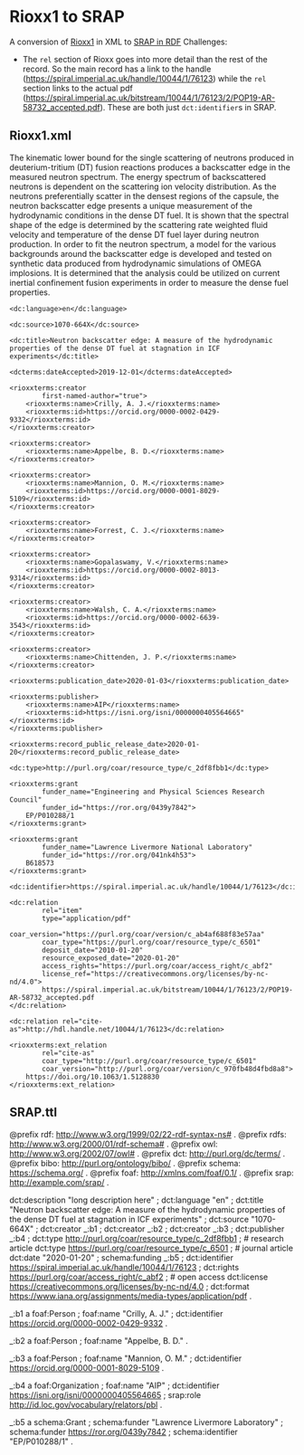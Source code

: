 # Rioxx1 to SRAP

A conversion of  [Rioxx1](rioxx1.xml) in XML to [SRAP in RDF](example1.ttl)
Challenges:
* The `rel` section of Rioxx goes into more detail than the rest of the record. So the main record has a link to the handle (https://spiral.imperial.ac.uk/handle/10044/1/76123) while the `rel` section links to the actual pdf (https://spiral.imperial.ac.uk/bitstream/10044/1/76123/2/POP19-AR-58732_accepted.pdf). These are both just `dct:identifier`s in SRAP. 

## Rioxx1.xml

<?xml version='1.0' encoding='UTF-8'?>
<rioxx xsi:schemaLocation="http://www.rioxx.net/schema/v3.0/rioxx/" xmlns:dc="http://purl.org/dc/elements/1.1/" xmlns:dcterms="http://purl.org/dc/terms/" xmlns:rioxxterms="http://docs.rioxx.net/schema/v3.0/rioxxterms/" xmlns:xsi="http://www.w3.org/2001/XMLSchema-instance">
    <dc:description>The kinematic lower bound for the single scattering of neutrons produced in deuterium-tritium (DT) fusion reactions produces a backscatter edge in the measured neutron spectrum. The energy spectrum of backscattered neutrons is dependent on the scattering ion velocity distribution. As the neutrons preferentially scatter in the densest regions of the capsule, the neutron backscatter edge presents a unique measurement of the hydrodynamic conditions in the dense DT fuel. It is shown that the spectral shape of the edge is determined by the scattering rate weighted fluid velocity and temperature of the dense DT fuel layer during neutron production. In order to fit the neutron spectrum, a model for the various backgrounds around the backscatter edge is developed and tested on synthetic data produced from hydrodynamic simulations of OMEGA implosions. It is determined that the analysis could be utilized on current inertial confinement fusion experiments in order to measure the dense fuel properties.</dc:description>
    
    <dc:language>en</dc:language>
    
    <dc:source>1070-664X</dc:source>
    
    <dc:title>Neutron backscatter edge: A measure of the hydrodynamic properties of the dense DT fuel at stagnation in ICF experiments</dc:title>
    
    <dcterms:dateAccepted>2019-12-01</dcterms:dateAccepted>

    <rioxxterms:creator
            first-named-author="true">
        <rioxxterms:name>Crilly, A. J.</rioxxterms:name>
        <rioxxterms:id>https://orcid.org/0000-0002-0429-9332</rioxxterms:id>
    </rioxxterms:creator>

    <rioxxterms:creator>
        <rioxxterms:name>Appelbe, B. D.</rioxxterms:name>
    </rioxxterms:creator>

    <rioxxterms:creator>
        <rioxxterms:name>Mannion, O. M.</rioxxterms:name>
        <rioxxterms:id>https://orcid.org/0000-0001-8029-5109</rioxxterms:id>
    </rioxxterms:creator>

    <rioxxterms:creator>
        <rioxxterms:name>Forrest, C. J.</rioxxterms:name>
    </rioxxterms:creator>

    <rioxxterms:creator>
        <rioxxterms:name>Gopalaswamy, V.</rioxxterms:name>
        <rioxxterms:id>https://orcid.org/0000-0002-8013-9314</rioxxterms:id>
    </rioxxterms:creator>

    <rioxxterms:creator>
        <rioxxterms:name>Walsh, C. A.</rioxxterms:name>
        <rioxxterms:id>https://orcid.org/0000-0002-6639-3543</rioxxterms:id>
    </rioxxterms:creator>

    <rioxxterms:creator>
        <rioxxterms:name>Chittenden, J. P.</rioxxterms:name>
    </rioxxterms:creator>

    <rioxxterms:publication_date>2020-01-03</rioxxterms:publication_date>
   
    <rioxxterms:publisher>
        <rioxxterms:name>AIP</rioxxterms:name>
        <rioxxterms:id>https://isni.org/isni/0000000405564665"</rioxxterms:id>
    </rioxxterms:publisher>
    
    <rioxxterms:record_public_release_date>2020-01-20</rioxxterms:record_public_release_date>
    
    <dc:type>http://purl.org/coar/resource_type/c_2df8fbb1</dc:type>

    <rioxxterms:grant
            funder_name="Engineering and Physical Sciences Research Council"
            funder_id="https://ror.org/0439y7842">
        EP/P010288/1
    </rioxxterms:grant>
    
    <rioxxterms:grant
            funder_name="Lawrence Livermore National Laboratory"
            funder_id="https://ror.org/041nk4h53">
        B618573
    </rioxxterms:grant>

    <dc:identifier>https://spiral.imperial.ac.uk/handle/10044/1/76123</dc:identifier>

    <dc:relation
            rel="item"
            type="application/pdf"
            coar_version="https://purl.org/coar/version/c_ab4af688f83e57aa"
            coar_type="https://purl.org/coar/resource_type/c_6501"
            deposit_date="2010-01-20"
            resource_exposed_date="2020-01-20"
            access_rights="https://purl.org/coar/access_right/c_abf2"
            license_ref="https://creativecommons.org/licenses/by-nc-nd/4.0">
            https://spiral.imperial.ac.uk/bitstream/10044/1/76123/2/POP19-AR-58732_accepted.pdf
    </dc:relation>

    <dc:relation rel="cite-as">http://hdl.handle.net/10044/1/76123</dc:relation>
    
    <rioxxterms:ext_relation
            rel="cite-as"
            coar_type="http://purl.org/coar/resource_type/c_6501"
            coar_version="http://purl.org/coar/version/c_970fb48d4fbd8a8">
        https://doi.org/10.1063/1.5128830
    </rioxxterms:ext_relation>
</rioxx>

## SRAP.ttl

@prefix rdf: <http://www.w3.org/1999/02/22-rdf-syntax-ns#> .
@prefix rdfs: <http://www.w3.org/2000/01/rdf-schema#> . 
@prefix owl: <http://www.w3.org/2002/07/owl#> .
@prefix dct: <http://purl.org/dc/terms/> .
@prefix bibo: <http://purl.org/ontology/bibo/> .
@prefix schema: <https://schema.org/> .
@prefix foaf: <http://xmlns.com/foaf/0.1/> .
@prefix srap: <http://example.com/srap/>  .

<abcd> dct:description "long description here" ;
	dct:language "en" ;
	dct:title "Neutron backscatter edge: A measure of the hydrodynamic properties of the dense DT fuel at stagnation in ICF experiments" ;
	dct:source "1070-664X" ;
	dct:creator _:b1 ;
	dct:creator _:b2 ;
	dct:creator _:b3 ;
	dct:publisher _:b4 ;
	dct:type <http://purl.org/coar/resource_type/c_2df8fbb1> ;   # research article
	dct:type <https://purl.org/coar/resource_type/c_6501> ;  # journal article
	dct:date "2020-01-20" ;
	schema:funding _:b5 ;
	dct:identifier <https://spiral.imperial.ac.uk/handle/10044/1/76123> ;
        dct:rights <https://purl.org/coar/access_right/c_abf2> ;   # open access
	dct:license <https://creativecommons.org/licenses/by-nc-nd/4.0> ;
	dct:format <https://www.iana.org/assignments/media-types/application/pdf>
.

_:b1 a foaf:Person ;
	foaf:name "Crilly, A. J." ;
	dct:identifier <https://orcid.org/0000-0002-0429-9332> .

_:b2 a foaf:Person ;
        foaf:name "Appelbe, B. D." .

_:b3 a foaf:Person ;
        foaf:name "Mannion, O. M." ;
        dct:identifier <https://orcid.org/0000-0001-8029-5109> .

_:b4 a foaf:Organization ;
	foaf:name "AIP" ;
	dct:identifier <https://isni.org/isni/0000000405564665> ;
	srap:role <http://id.loc.gov/vocabulary/relators/pbl> .

_:b5 a schema:Grant ;
	schema:funder "Lawrence Livermore Laboratory" ;
	schema:funder <https://ror.org/0439y7842> ;
	schema:identifier "EP/P010288/1" .


